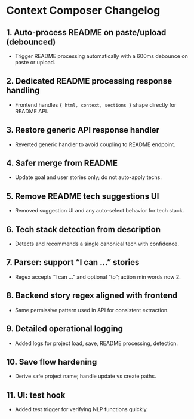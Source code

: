 # Context Composer Changelog

## 1. Auto-process README on paste/upload (debounced)
- Trigger README processing automatically with a 600ms debounce on paste or upload.

## 2. Dedicated README processing response handling
- Frontend handles `{ html, context, sections }` shape directly for README API.

## 3. Restore generic API response handler
- Reverted generic handler to avoid coupling to README endpoint.

## 4. Safer merge from README
- Update goal and user stories only; do not auto-apply techs.

## 5. Remove README tech suggestions UI
- Removed suggestion UI and any auto-select behavior for tech stack.

## 6. Tech stack detection from description
- Detects and recommends a single canonical tech with confidence.

## 7. Parser: support “I can …” stories
- Regex accepts “I can …” and optional “to”; action min words now 2.

## 8. Backend story regex aligned with frontend
- Same permissive pattern used in API for consistent extraction.

## 9. Detailed operational logging
- Added logs for project load, save, README processing, detection.

## 10. Save flow hardening
- Derive safe project name; handle update vs create paths.

## 11. UI: test hook
- Added test trigger for verifying NLP functions quickly.


